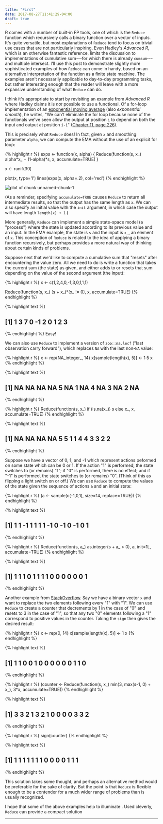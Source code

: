 ```yaml
---
title: "First"
date: 2017-08-27T11:41:29-04:00
draft: true
---
```


R comes with a number of built-in FP tools, one of which is the `Reduce` function which recursively calls a binary function over a vector of inputs. It's quite versatile, but most explanations of `Reduce` tend to focus on trivial use cases that are not particularly inspiring. Even Hadley's _Advanced R_, which is an otherwise fantastic reference, limits the discussion to implementations of cumulative sum---for which there is already `cumsum`---and multiple intersect. I'll use this post to demonstrate slightly more sophisticated examples of how `Reduce` can come in handy, based on an alternative interpretation of the function as a finite state machine. The examples aren't necessarily applicable to day-to-day programming tasks, but rather interesting enough that the reader will leave with a more expansive understanding of what `Reduce` can do.

I think it's appropriate to start by revisiting an example from _Advanced R_ where Hadley claims it is _not_ possible to use a functional. Of a for-loop implementation of an [exponential moving average](https://en.wikipedia.org/wiki/Moving_average#Exponential_moving_average) (also _exponential smooth_), he writes, "We can't eliminate the for loop because none of the functionals we've seen allow the output at position `i` to depend on both the input and output at position `i-1`" ([Chapter 11, page 226](http://adv-r.had.co.nz/Functionals.html#functionals-not)).

This is precisely what `Reduce` does! In fact, given `x` and smoothing parameter `alpha`, we can compute the EMA without the use of an explicit for loop:


{% highlight r %}
exps <- function(x, alpha) {
  Reduce(function(s, x_) alpha*x_ + (1-alpha)*s, x, accumulate=TRUE)
}

x <- runif(30)

plot(x, type='l')
lines(exps(x, alpha=.2), col='red')
{% endhighlight %}

![plot of chunk unnamed-chunk-1](/assets/Rfig/unnamed-chunk-1-1.svg)

(As a reminder, specifying `accumulate=TRUE` causes `Reduce` to return all intermediate results, so that the output has the same length as `x`. We can also specify an initial value with the `init` argument, in which case the output will have length `length(x) + 1`.)


More generally, `Reduce` can implement a simple state-space model (a "process") where the state is updated according to its previous value and an input. In the EMA example, the state is `s` and the input is `x_`, an element of `x`. This conception of `Reduce` is related to the idea of applying a binary function recursively, but perhaps provides a more natural way of thinking about certain kinds of problems.

Suppose next that we'd like to compute a cumulative sum that "resets" after encountering the value zero. All we need to do is write a function that takes the current sum (the state) as given, and either adds to or resets that sum depending on the value of the second argument (the input):

{% highlight r %}
x <- c(1,2,4,0,-1,3,0,1,1,1)

Reduce(function(s, x_) (s + x_)*(x_ != 0), x, accumulate=TRUE)
{% endhighlight %}



{% highlight text %}
##  [1]  1  3  7  0 -1  2  0  1  2  3
{% endhighlight %}
Easy!

We can also use `Reduce` to implement a version of `zoo::na.locf` ("last observation carry forward"), which replaces `NA` with the last non-`NA` value:


{% highlight r %}
x <- rep(NA_integer_, 14)
x[sample(length(x), 5)] <- 1:5
x
{% endhighlight %}



{% highlight text %}
##  [1] NA NA NA NA  5 NA  1 NA  4 NA  3 NA  2 NA
{% endhighlight %}



{% highlight r %}
Reduce(function(s, x_) if (is.na(x_)) s else x_, x, accumulate=TRUE)
{% endhighlight %}



{% highlight text %}
##  [1] NA NA NA NA  5  5  1  1  4  4  3  3  2  2
{% endhighlight %}

Suppose we have a vector of 0, 1, and -1 which represent actions peformed on some state which can be 0 or 1. If the action "1" is performed, the state switches to (or remains) "1"; if "0" is performed, there is no effect; and if "-1" is performed, the state switches to (or remains) "0". (Think of this as flipping a light switch on or off.) We can use `Reduce` to compute the values of the state given the sequence of actions `a` and an initial state:


{% highlight r %}
(a <- sample(c(-1,0,1), size=14, replace=TRUE))
{% endhighlight %}



{% highlight text %}
##  [1]  1  1 -1  1  1  1  1 -1  0 -1  0 -1  0  1
{% endhighlight %}



{% highlight r %}
Reduce(function(s, a_) as.integer(s + a_ > 0), a, init=1L, accumulate=TRUE)
{% endhighlight %}



{% highlight text %}
##  [1] 1 1 1 0 1 1 1 1 0 0 0 0 0 0 1
{% endhighlight %}

Another example from [StackOverflow](https://stackoverflow.com/questions/41073261/). Say we have a binary vector `x` and want to replace the two elements following every "1" with "1". We can use `Reduce` to create a counter that decrements by 1 in the case of "0" and resets to 3 in the case of "1", so that any two "0" elements following a "1" correspond to positive values in the counter. Taking the `sign` then gives the desired result:

{% highlight r %}
x <- rep(0, 14)
x[sample(length(x), 5)] <- 1
x
{% endhighlight %}



{% highlight text %}
##  [1] 1 1 0 0 1 0 0 0 0 0 0 1 1 0
{% endhighlight %}



{% highlight r %}
(counter <- Reduce(function(s, x_) min(3, max(s-1, 0) + x_), 3*x, accumulate=TRUE))
{% endhighlight %}



{% highlight text %}
##  [1] 3 3 2 1 3 2 1 0 0 0 0 3 3 2
{% endhighlight %}



{% highlight r %}
sign(counter)
{% endhighlight %}



{% highlight text %}
##  [1] 1 1 1 1 1 1 1 0 0 0 0 1 1 1
{% endhighlight %}

This solution takes some thought, and perhaps an alternative method would be preferable for the sake of clarity. But the point is that `Reduce` is flexible enough to be a contender for a much wider range of problems than is usually recognized.

I hope that some of the above examples help to illuminate . Used cleverly, `Reduce` can provide a compact solution

<hr>
